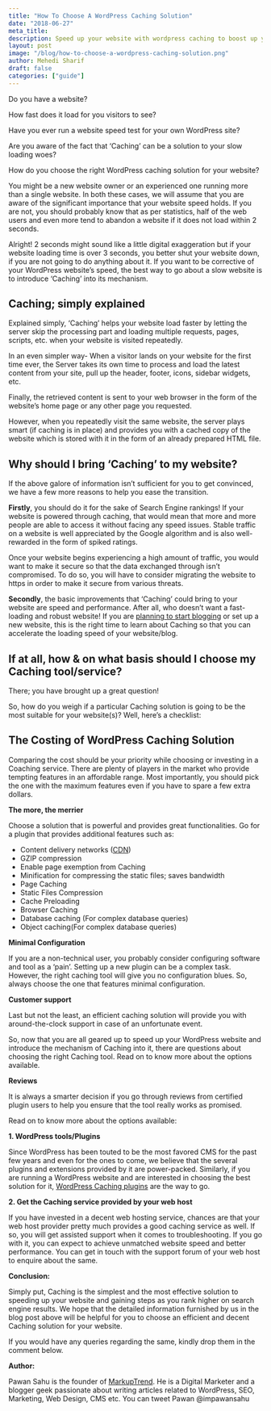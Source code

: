 ```yaml
---
title: "How To Choose A WordPress Caching Solution"
date: "2018-06-27"
meta_title:
description: Speed up your website with wordpress caching to boost up your business
layout: post
image: "/blog/how-to-choose-a-wordpress-caching-solution.png"
author: Mehedi Sharif
draft: false
categories: ["guide"]
---
```


Do you have a website?

How fast does it load for you visitors to see?

Have you ever run a website speed test for your own WordPress site?

Are you aware of the fact that ‘Caching’ can be a solution to your slow loading woes?

How do you choose the right WordPress caching solution for your website?

You might be a new website owner or an experienced one running more than a single website. In both these cases, we will assume that you are aware of the significant importance that your website speed holds. If you are not, you should probably know that as per statistics, half of the web users and even more tend to abandon a website if it does not load within 2 seconds.

Alright! 2 seconds might sound like a little digital exaggeration but if your website loading time is over 3 seconds, you better shut your website down, if you are not going to do anything about it. If you want to be corrective of your WordPress website’s speed, the best way to go about a slow website is to introduce ‘Caching’ into its mechanism.

## Caching; simply explained

Explained simply, ‘Caching’ helps your website load faster by letting the server skip the processing part and loading multiple requests, pages, scripts, etc. when your website is visited repeatedly.

In an even simpler way- When a visitor lands on your website for the first time ever, the Server takes its own time to process and load the latest content from your site, pull up the header, footer, icons, sidebar widgets, etc.

Finally, the retrieved content is sent to your web browser in the form of the website’s home page or any other page you requested.

However, when you repeatedly visit the same website, the server plays smart (if caching is in place) and provides you with a cached copy of the website which is stored with it in the form of an already prepared HTML file.

## Why should I bring ‘Caching’ to my website?

If the above galore of information isn’t sufficient for you to get convinced, we have a few more reasons to help you ease the transition.

**Firstly**, you should do it for the sake of Search Engine rankings! If your website is powered through caching, that would mean that more and more people are able to access it without facing any speed issues. Stable traffic on a website is well appreciated by the Google algorithm and is also well-rewarded in the form of spiked ratings.

Once your website begins experiencing a high amount of traffic, you would want to make it secure so that the data exchanged through isn’t compromised. To do so, you will have to consider migrating the website to https in order to make it secure from various threats.

**Secondly**, the basic improvements that ‘Caching’ could bring to your website are speed and performance. After all, who doesn’t want a fast-loading and robust website! If you are <A href="https://www.theblogstarter.com/">planning to start blogging</A> or set up a new website, this is the right time to learn about Caching so that you can accelerate the loading speed of your website/blog.

## If at all, how & on what basis should I choose my Caching tool/service?

There; you have brought up a great question!

So, how do you weigh if a particular Caching solution is going to be the most suitable for your website(s)? Well, here’s a checklist:

## The Costing of WordPress Caching Solution

Comparing the cost should be your priority while choosing or investing in a Coaching service. There are plenty of players in the market who provide tempting features in an affordable range. Most importantly, you should pick the one with the maximum features even if you have to spare a few extra dollars.

**The more, the merrier**

Choose a solution that is powerful and provides great functionalities. Go for a plugin that provides additional features such as:

- Content delivery networks (<A href="https://en.wikipedia.org/wiki/Content_delivery_network">CDN</A>)
- GZIP compression
- Enable page exemption from Caching
- Minification for compressing the static files; saves bandwidth
- Page Caching
- Static Files Compression
- Cache Preloading
- Browser Caching
- Database caching (For complex database queries)
- Object caching(For complex database queries)

**Minimal Configuration**

If you are a non-technical user, you probably consider configuring software and tool as a ‘pain’. Setting up a new plugin can be a complex task. However, the right caching tool will give you no configuration blues. So, always choose the one that features minimal configuration.

**Customer support**

Last but not the least, an efficient caching solution will provide you with around-the-clock support in case of an unfortunate event.

So, now that you are all geared up to speed up your WordPress website and introduce the mechanism of Caching into it, there are questions about choosing the right Caching tool. Read on to know more about the options available.

**Reviews**

It is always a smarter decision if you go through reviews from certified plugin users to help you ensure that the tool really works as promised.

Read on to know more about the options available:

**1. WordPress tools/Plugins**

Since WordPress has been touted to be the most favored CMS for the past few years and even for the ones to come, we believe that the several plugins and extensions provided by it are power-packed. Similarly, if you are running a WordPress website and are interested in choosing the best solution for it, <A href="https://wordpress.org/plugins/w3-total-cache/">WordPress Caching plugins</A> are the way to go.

**2. Get the Caching service provided by your web host**

If you have invested in a decent web hosting service, chances are that your web host provider pretty much provides a good caching service as well. If so, you will get assisted support when it comes to troubleshooting. If you go with it, you can expect to achieve unmatched website speed and better performance. You can get in touch with the support forum of your web host to enquire about the same.

**Conclusion:**

Simply put, Caching is the simplest and the most effective solution to speeding up your website and gaining steps as you rank higher on search engine results. We hope that the detailed information furnished by us in the blog post above will be helpful for you to choose an efficient and decent Caching solution for your website.

If you would have any queries regarding the same, kindly drop them in the comment below.

**Author:**

Pawan Sahu is the founder of <A href="http://www.markuptrend.com/">MarkupTrend</A>. He is a Digital Marketer and a blogger geek passionate about writing articles related to WordPress, SEO, Marketing, Web Design, CMS etc. You can tweet Pawan @impawansahu
